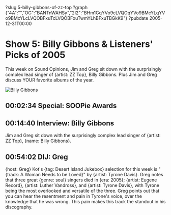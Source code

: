 ?slug 5-billy-gibbons-of-zz-top
?graph {"4A":"","OG":"BANTnWAHSy","2I2":"BHm1GqYVo9cLVQOqYVo9BMcYLqYVo9BMcYLcLVQOBFxuTcLVQOBFxuTwmYLhBFxuTBGkK9"}
?pubdate 2005-12-31T00:00

# Show 5: Billy Gibbons & Listeners' Picks of 2005
This week on Sound Opinions, Jim and Greg sit down with the surprisingly complex lead singer of {artist: ZZ Top}, Billy Gibbons. Plus Jim and Greg discuss YOUR favorite albums of the year.

![Billy Gibbons](//static.soundopinions.org/images/2005/BillyGibbons.jpg)

## 00:02:34 Special: SOOPie Awards


## 00:14:40 Interview: Billy Gibbons
Jim and Greg sit down with the surprisingly complex lead singer of {artist: ZZ Top}, {name: Billy Gibbons}.

## 00:54:02 DIJ: Greg
{host: Greg} Kot's {tag: Desert Island Jukebox} selection for this week is "{track: A Woman Needs to be Loved}" by {artist: Tyrone Davis}. Greg notes that three great {genre: soul} singers died in {era: 2005}; {artist: Eugene Record}, {artist: Luther Vandross}, and {artist: Tyrone Davis}, with Tyrone being the most overlooked and versatile of the three. Greg points out that you can hear the resentment and pain in Tyrone's voice, over the knowledge that he was wrong. This pain makes this track the standout in his discography.